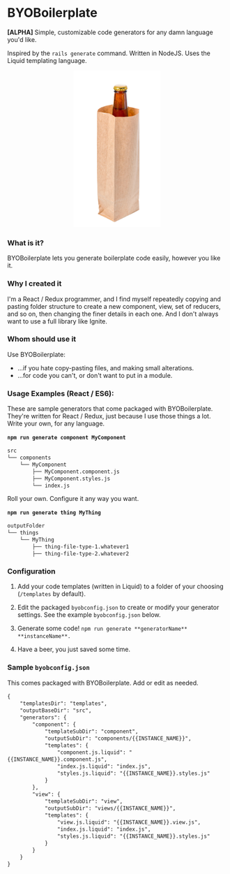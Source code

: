 # BYOBoilerplate

**[ALPHA]** Simple, customizable code generators for any damn language you'd like. 

Inspired by the `rails generate` command. Written in NodeJS. Uses the Liquid templating language. 


<p align="center">
<img src="byoboilerplate.jpg" width="200" />
</p>
	


### What is it?

BYOBoilerplate lets you generate boilerplate code easily, however you like it. 

### Why I created it

I'm a React / Redux programmer, and I find myself repeatedly copying and pasting folder structure to create a new component, view, set of reducers, and so on, then changing the finer details in each one. And I don't always want to use a full library like Ignite. 

### Whom should use it

Use BYOBoilerplate: 

* ...if you hate copy-pasting files, and making small alterations.
* ...for code you can't, or don't want to put in a module.

### Usage Examples (React / ES6):

These are sample generators that come packaged with BYOBoilerplate. They're written for React / Redux, just because I use those things a lot. Write your own, for any language. 


**`npm run generate component MyComponent`**
```
src
└── components
    └── MyComponent
        ├── MyComponent.component.js
        ├── MyComponent.styles.js
        └── index.js
```
Roll your own. Configure it any way you want. 

**`npm run generate thing MyThing`**
```
outputFolder
└── things
    └── MyThing
        ├── thing-file-type-1.whatever1
        ├── thing-file-type-2.whatever2

```
### Configuration

1. Add your code templates (written in Liquid) to a folder of your choosing (`/templates` by default). 

1. Edit the packaged `byobconfig.json` to create or modify your generator settings. See the example `byobconfig.json` below. 

1. Generate some code! `npm run generate **generatorName** **instanceName**. `

1. Have a beer, you just saved some time. 


### Sample `byobconfig.json`

This comes packaged with BYOBoilerplate. Add or edit as needed. 

```
{
	"templatesDir": "templates",
	"outputBaseDir": "src",
	"generators": {
		"component": {
			"templateSubDir": "component",
			"outputSubDir": "components/{{INSTANCE_NAME}}",
			"templates": {
				"component.js.liquid": "{{INSTANCE_NAME}}.component.js",
				"index.js.liquid": "index.js",
				"styles.js.liquid": "{{INSTANCE_NAME}}.styles.js"
			}
		},
		"view": {
			"templateSubDir": "view",
			"outputSubDir": "views/{{INSTANCE_NAME}}",
			"templates": {
				"view.js.liquid": "{{INSTANCE_NAME}}.view.js",
				"index.js.liquid": "index.js",
				"styles.js.liquid": "{{INSTANCE_NAME}}.styles.js"
			}
		}
	}
}

```

